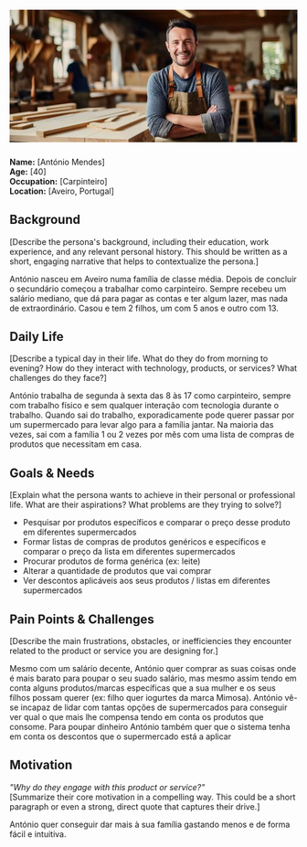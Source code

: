 # ![Business man](persona3.jpg)  
**Name:** [António Mendes]  
**Age:** [40]  
**Occupation:** [Carpinteiro]  
**Location:** [Aveiro, Portugal]  

## Background  
[Describe the persona's background, including their education, work experience, and any relevant personal history. This should be written as a short, engaging narrative that helps to contextualize the persona.]  

António nasceu em Aveiro numa família de classe média. Depois de concluir o secundário começou a trabalhar como carpinteiro. Sempre recebeu um salário mediano, que dá para pagar as contas e ter algum lazer, mas nada de extraordinário. Casou e tem 2 filhos, um com 5 anos e outro com 13.

## Daily Life  
[Describe a typical day in their life. What do they do from morning to evening? How do they interact with technology, products, or services? What challenges do they face?]  

António trabalha de segunda à sexta das 8 às 17 como carpinteiro, sempre com trabalho físico e sem qualquer interação com tecnologia durante o trabalho.
Quando sai do trabalho, exporadicamente pode querer passar por um supermercado para levar algo para a família jantar.
Na maioria das vezes, sai com a família 1 ou 2 vezes por mês com uma lista de compras de produtos que necessitam em casa.

## Goals & Needs  
[Explain what the persona wants to achieve in their personal or professional life. What are their aspirations? What problems are they trying to solve?]  

- Pesquisar por produtos específicos e comparar o preço desse produto em diferentes supermercados
- Formar listas de compras de produtos genéricos e específicos e comparar o preço da lista em diferentes supermercados
- Procurar produtos de forma genérica (ex: leite)
- Alterar a quantidade de produtos que vai comprar
- Ver descontos aplicáveis aos seus produtos / listas em diferentes supermercados

## Pain Points & Challenges  
[Describe the main frustrations, obstacles, or inefficiencies they encounter related to the product or service you are designing for.]  

Mesmo com um salário decente, António quer comprar as suas coisas onde é mais barato para poupar o seu suado salário, mas mesmo assim tendo em conta alguns produtos/marcas específicas que a sua mulher e os seus filhos possam querer (ex: filho quer iogurtes da marca Mimosa). António vê-se incapaz de lidar com tantas opções de supermercados para conseguir ver qual o que mais lhe compensa tendo em conta os produtos que consome. Para poupar dinheiro António também quer que o sistema tenha em conta os descontos que o supermercado está a aplicar
## Motivation  
*"Why do they engage with this product or service?"*  
[Summarize their core motivation in a compelling way. This could be a short paragraph or even a strong, direct quote that captures their drive.]  

António quer conseguir dar mais à sua família gastando menos e de forma fácil e intuitiva.
